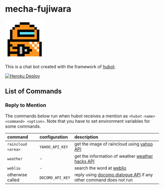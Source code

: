 # mecha-fujiwara

<img src="data/icon.png" width=128px>

This is a chat bot created with the framework of [hubot].

[![Heroku Deploy](https://www.herokucdn.com/deploy/button.png)](https://heroku.com/deploy)

[hubot]: https://hubot.github.com/

## List of Commands

### Reply to Mention

The commands below run when hubot receives a mention as `<hubot-name> <command> <option>`.
Note that you have to set environment variables for some commands.

| command            | configuration    | description                                                         |
|:-------------------|:-----------------|:--------------------------------------------------------------------|
| `raincloud <area>` | `YAHOO_API_KEY`  | get the image of raincloud using [yahoo API]                        |
| `weather`          | -                | get the information of weather [weather hacks API]                  |
| `weblio` <word>    | -                | search the word at [weblio]                                         |
| otherwise called   | `DOCOMO_API_KEY` | reply using [docomo dialogue API] if any other command does not run |

[docomo dialogue API]: https://dev.smt.docomo.ne.jp/?p=docs.api.page&api_name=dialogue&p_name=api_usage_scenario
[weather hacks API]: http://weather.livedoor.com/weather_hacks/webservice
[weblio]: http://ejje.weblio.jp/
[yahoo API]: http://developer.yahoo.co.jp/
